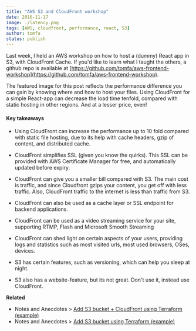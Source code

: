 ```yaml
---
title: "AWS S3 and CloudFront workshop"
date: 2016-11-17
image: ./latency.png
tags: [AWS, cloudfront, performance, react, S3]
author: tomfa
status: publish
---
```


Last week, I held an AWS workshop on how to host a (dummy) React app in S3, with CloudFront Cache. If you'd like to learn what I taught the others, a github repo is available at [https://github.com/tomfa/aws-frontend-workshop](https://github.com/tomfa/aws-frontend-workshop). 

The featured image for this post reflects the performance difference you can gain by knowing where and how to host your files. Using CloudFront for a simple React-app can decrease the load time tenfold, compared with static hosting in other regions. And at a lesser price, even! 

#### Key takeaways

*   Using CloudFront can increase the performance up to 10 fold compared with static file hosting, due to its help with cache headers, gzip of content, and distributed cache.

*   CloudFront simplifies SSL (given you know the quirks). This SSL can be provided with AWS Certificate Manager for free, and automatically updated before expiry.

*   CloudFront can give you a smaller bill compared with S3. The main cost is traffic, and since Cloudfront gzips your content, you get off with less traffic. Also, CloudFront traffic to the internet is less than traffic from S3.

*   CloudFront can also be used as a cache layer or SSL endpoint for backend applications.

*   CloudFront can be used as a video streaming service for your site, supporting RTMP, Flash and Microsoft Smooth Streaming

*   CloudFront can shed light on certain aspects of your users, providing logs and statistics such as most visited urls, most used browsers, OSes, devices.

*   S3 has certain features, such as versioning, which can help you sleep at night.

*   S3 also has a website-feature, but its not great. Don't use it, instead use CloudFront.

**Related**

*   Notes and Anecdotes > [Add S3 bucket + CloudFront using Terraform (example)](http://notes.webutvikling.org/s3-bucket-cloudfront-using-terraform/)
*   Notes and Anecdotes > [Add S3 bucket using Terraform (example)](http://notes.webutvikling.org/add-s3-bucket-using-terraform/)
